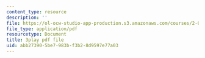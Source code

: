 ```yaml
---
content_type: resource
description: ''
file: https://ol-ocw-studio-app-production.s3.amazonaws.com/courses/2-003sc-engineering-dynamics-fall-2011/abb273905be7983bf3b28d9597e77a03_OxcCPTc_bXw.pdf
file_type: application/pdf
resourcetype: Document
title: 3play pdf file
uid: abb27390-5be7-983b-f3b2-8d9597e77a03
---
```

